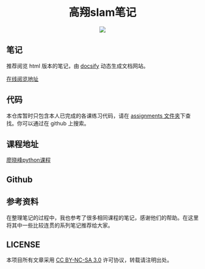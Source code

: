 <h1 align="center">高翔slam笔记</h1>

<p align="center"><a href="lsy563193.github.io"><img src="https://img.shields.io/badge/%E4%BD%9C%E8%80%85-%E6%9E%97%E5%B0%91%E5%B2%B3-blue.svg"></a></p>

## 笔记

推荐阅览 html 版本的笔记，由 [docsify](https://docsify.js.org/#/zh-cn/) 动态生成文档网站。

[在线阅览地址](http://lsy563193.github.io/python-notes)

## 代码

本仓库暂时只包含本人已完成的各课练习代码，请在 [assignments 文件夹](https://github.com/lsy563193/python-notes/assignments)下查找。你可以通过在 github 上搜索。
## 课程地址

[廖晓峰python课程](https://www.liaoxuefeng.com/wiki/0014316089557264a6b348958f449949df42a6d3a2e542c000)

## Github

## 参考资料

在整理笔记的过程中，我也参考了很多相同课程的笔记，感谢他们的帮助。在这里将其中一些比较连贯的系列笔记推荐给大家。

<!-- * [红色石头的机器学习之路](https://zhuanlan.zhihu.com/Redstone) -->
<!-- * [机器学习爱好者](http://www.ai-start.com) -->
<!-- * [机器学习之路](https://zhuanlan.zhihu.com/koalatree) -->
<!-- * [Hugsy 的深度学习系列笔记](http://binweber.top/tags/ML/) -->

## LICENSE

本项目所有文章采用 [CC BY-NC-SA 3.0](https://creativecommons.org/licenses/by-nc-sa/3.0/) 许可协议，转载请注明出处。 